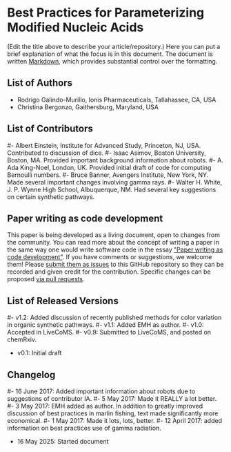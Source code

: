 # Best Practices for Parameterizing Modified Nucleic Acids

(Edit the title above to describe your article/repository.)
Here you can put a brief explanation of what the focus is in this document.
The document is written [Markdown](https://guides.github.com/features/mastering-markdown/),
which provides substantial control over the formatting.

## List of Authors

- Rodrigo Galindo-Murillo, Ionis Pharmaceuticals, Tallahassee, CA, USA
- Christina Bergonzo, Gaithersburg, Maryland, USA


## List of Contributors
<!-- We suggest listing contributers in order of addition. -->
#- Albert Einstein, Institute for Advanced Study, Princeton, NJ, USA. Contributed to discussion of dice.
#- Isaac Asimov, Boston University, Boston, MA. Provided important background information about robots.
#- A. Ada King-Noel, London, UK. Provided initial draft of code for computing Bernoulli numbers.
#- Bruce Banner, Avengers Institute, New York, NY. Made several important changes involving gamma rays.
#- Walter H. White, J. P. Wynne High School, Albuquerque, NM.  Had several key suggestions on certain synthetic pathways.

## Paper writing as code development
<!-- This discussion is so that people know how to contribute to your document. -->
This paper is being developed as a living document, open to changes from the community. You can read more about the concept of writing a paper in the same way one would write software code in the essay ["Paper writing as code development"](https://livecomsjournal.github.io/about/paper_code/). If you have comments or suggestions, we welcome them! Please [submit them as issues](https://guides.github.com/features/issues/) to this GitHub repository so they can be recorded and given credit for the contribution. Specific changes can be proposed [via pull requests](https://help.github.com/articles/about-pull-requests/).

## List of Released Versions
<!-- update this when you decide to release a version either by preprint or when submitted to LiveCoMS-->
#- v1.2: Added discussion of recently published methods for color variation in organic synthetic pathways.
#- v1.1: Added EMH as author.
#- v1.0: Accepted in LiveCoMS.
#- v0.9: Submitted to LiveCoMS, and posted on chemRxiv.
- v0.1: Initial draft

## Changelog
<!-- Here, record summaries of important changes. A granular discussion of changes will be kept in GitHub by issue tracking.-->
#- 16 June 2017: Added important information about robots due to suggestions of contributor IA.
#- 5 May 2017: Made it REALLY a lot better.
#- 3 May 2017: EMH added as author. In addition to greatly improved discussion of best practices in marlin fishing, text made significantly more economical.
#- 1 May 2017: Made it lots, lots, better.
#- 12 April 2017: added information on best practices use of gamma radiation.
- 16 May 2025: Started document
